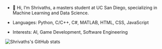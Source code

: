 - 👋 Hi, I’m Shrivaths, a masters student at UC San Diego, specializing in Machine Learning and Data Science.

- Languages: Python, C/C++, C#, MATLAB, HTML, CSS, JavaScript
- Interests: AI, Game Development, Software Engineering

![Shrivaths's GitHub stats](https://github-readme-stats.vercel.app/api?username=shrivaths16&show_icons=true&theme=radical)
